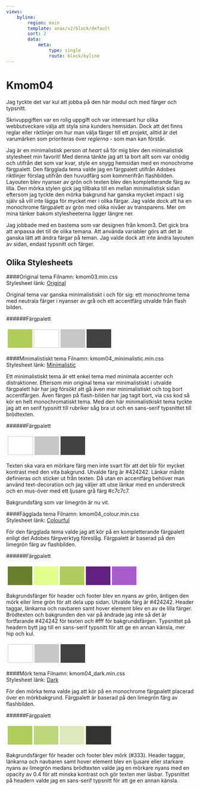 ```yaml
---
views:
    byline:
        region: main
        template: anax/v2/block/default
        sort: 2
        data:
            meta:
                type: single
                route: block/byline
---
```

Kmom04
=========================

Jag tyckte det var kul att jobba på den här modul och med färger och typsnitt.

Skrivuppgiften var en rolig uppgift och var interesant hur olika webbutveckare välja att styla sina kunders hemsidan. Dock att det finns reglar eller riktlinjer om hur man välja färger till ett projekt, alltid är det varumärken som prioriteras över *reglerna* - som man kan förstår.

Jag är en minimalistisk person *at heart* så för mig blev den minimalistisk stylesheet min favorit! Med denna tänkte jag att ta bort allt som var onödig och utifrån det som var kvar, style en snygg hemsidan med en monochrome färgpalett. Den färgglada tema valde jag en färgpalett utifrån Adobes riktlinjer förslag utifrån den huvudfärg som kommerifrån flashbilden. Layouten blev nyanser av grön och texten blev den kompletterande färg av lilla.  Den mörka stylen gick jag tillbaka till en mellan minimalistisk sidan eftersom jag tyckte den mörka bakgrund har ganska mycket impact i sig själv så vill inte lägga för mycket mer i olika färgar. Jag valde dock att ha en monochrome färgpalett av grön med olika nivåer av transparens. Mer om mina tänker bakom stylesheeterna ligger längre ner.

Jag jobbade med en bastema som var designen från kmom3. Det gick bra att anpassa det till de olika temana. Att använda variabler görs att det är ganska lätt att ändra färgar på teman. Jag valde dock att inte ändra layouten av sidan, endast typsnitt och färger.


Olika Stylesheets
-----------------------
####Original tema
Filnamn: kmom03.min.css  
Stylesheet länk: [Original](../htdocs/?style=kmom03)

Original tema var ganska minimalistiskt i och för sig: ett monochrome tema med neutrala färger i nyanser av grå och ett accentfärg utvalde från flash bilden.

######Färgpalett
<table style="border-spacing: 4px; border-collapse: separate">
<tr>
<td style="height: 50px; width: 50px; background-color: #b0cc5b">
<td style="height: 50px; width: 50px; border: 1px solid #c7c7c7; background-color: #fff">
<td style="height: 50px; width: 50px; background-color: #c7c7c7">
<td style="height: 50px; width: 50px; background-color: #424242">
</tr>
</table>

####Minimalistiskt tema
Filnamn: kmom04_minimalistic.min.css  
Stylesheet länk: [Minimalistic](../htdocs/?style=kmom04_minimalistic)

Ett minimalistiskt tema är ett enkel tema med minimala accenter och distraktioner. Eftersom min original tema var minimalistiskt i utvalde färgpalett här har jag försökt att gå även mer minimalistiskt och tog bort  accentfärgen. Även färgen på flash-bilden har jag tagit bort, via css kod så kör en helt monochromatiskt tema. Med den här minimalistkiskt tema tyckte jag att en serif typsnitt till rubriker såg bra ut och en sans-serif typsnittet till brödtexten.


######Färgpalett
<table style="border-spacing: 4px; border-collapse: separate">
<tr>
<td style="height: 50px; width: 50px; border: 1px solid #c7c7c7; background-color: #fff">
<td style="height: 50px; width: 50px; background-color: #c7c7c7">
<td style="height: 50px; width: 50px; background-color: #424242">
</tr>
</table>

Texten ska vara en mörkare färg men inte svart för att det blir för mycket kontrast med den vita bakgrund. Utvalde färg är #424242. Länkar måste definieras och sticker ut från texten. Då utan en accentfärg behöver man använd text-decoration och jag väljer att utse länkar med en understreck och en mus-över med ett ljusare grå färg #c7c7c7.

Bakgrundsfärg som var limegrön är nu vit.

####Fägglada tema
Filnamn: kmom04_colour.min.css  
Stylesheet länk: [Colourful](../htdocs/?style=kmom04_colour)

För den färgglada tema valde jag att kör på en kompletterande färgpalett enligt det Adobes färgverktyg föreslåg. Färgpalett är baserad på den limegrön färg av flashbilden.


######Färgpalett

<table style="border-spacing: 4px; border-collapse: separate">
<tr>
<td style="height: 50px; width: 50px; background-color: #6b802d">
<td style="height: 50px; width: 50px; background-color: #e2ff8c">
<td style="height: 50px; width: 50px; background-color: #b0cc5c">
<td style="height: 50px; width: 50px; background-color: #622080">
<td style="height: 50px; width: 50px; background-color: #a95ccc">
</tr>
</table>

Bakgrundsfärger för header och footer blev en nyans av grön, äntigen den mörk eller lime grön för att dela upp sidan. Utvalde färg är #424242. Header taggar, länkarna och navbaren samt hover element blev en av de lilla färger. Brödtexten och bakgrunden den var på ändrade jag inte så det är fortfarande #424242 för texten och #fff för bakgrundsfärgen. Typsnittet på headern bytt jag till en sans-serif typsnitt för att ge en annan känsla, mer hip och kul.

<table style="border-spacing: 4px; border-collapse: separate">
<tr>
<td style="height: 50px; width: 50px; border: 1px solid #c7c7c7; background-color: #fff">
<td style="height: 50px; width: 50px; background-color: #c7c7c7">
<td style="height: 50px; width: 50px; background-color: #424242">
</tr>
</table>

####Mörk tema
Filnamn: kmom04_dark.min.css  
Stylesheet länk: [Dark](../htdocs/?style=kmom04_dark)

För den mörka tema valde jag att kör på en monochrome färgpalett placerad över en mörkbakgrund. Färgpalett är baserad på den limegrön färg av flashbilden.


######Färgpalett

<table style="border-spacing: 4px; border-collapse: separate">
<tr>
<td style="height: 50px; width: 50px; background-color: rgba(176, 204, 91, 1);">
<td style="height: 50px; width: 50px; background-color: rgba(176, 204, 91, 0.8);">
<td style="height: 50px; width: 50px; background-color: rgba(176, 204, 91, 0.4);">
<td style="height: 50px; width: 50px; border: 1px solid rgba(176, 204, 91, 0.4); background-color: #333">
</tr>
</table>

Bakgrundsfärger för header och footer blev mörk (#333). Header taggar, länkarna och navbaren samt hover element blev en ljusare eller starkare nyans av limegrön medans brödtexten valde jag en mörkare nyans med en opacity av 0.4 för att minska kontrast och gör texten mer läsbar. Typsnittet på headern valde jag en sans-serif typsnitt för att ge en annan känsla.
